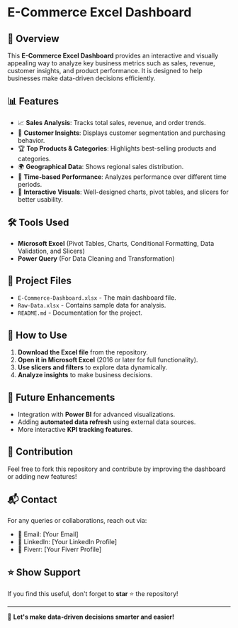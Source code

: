 # E-Commerce Excel Dashboard

## 📌 Overview
This **E-Commerce Excel Dashboard** provides an interactive and visually appealing way to analyze key business metrics such as sales, revenue, customer insights, and product performance. It is designed to help businesses make data-driven decisions efficiently.

## 📊 Features
- 📈 **Sales Analysis**: Tracks total sales, revenue, and order trends.
- 👥 **Customer Insights**: Displays customer segmentation and purchasing behavior.
- 🏆 **Top Products & Categories**: Highlights best-selling products and categories.
- 🌍 **Geographical Data**: Shows regional sales distribution.
- 📅 **Time-based Performance**: Analyzes performance over different time periods.
- 🎨 **Interactive Visuals**: Well-designed charts, pivot tables, and slicers for better usability.

## 🛠️ Tools Used
- **Microsoft Excel** (Pivot Tables, Charts, Conditional Formatting, Data Validation, and Slicers)
- **Power Query** (For Data Cleaning and Transformation)

## 📂 Project Files
- `E-Commerce-Dashboard.xlsx` - The main dashboard file.
- `Raw-Data.xlsx` - Contains sample data for analysis.
- `README.md` - Documentation for the project.

## 🔧 How to Use
1. **Download the Excel file** from the repository.
2. **Open it in Microsoft Excel** (2016 or later for full functionality).
3. **Use slicers and filters** to explore data dynamically.
4. **Analyze insights** to make business decisions.

## 🚀 Future Enhancements
- Integration with **Power BI** for advanced visualizations.
- Adding **automated data refresh** using external data sources.
- More interactive **KPI tracking features**.

## 🤝 Contribution
Feel free to fork this repository and contribute by improving the dashboard or adding new features!

## 📬 Contact
For any queries or collaborations, reach out via:
- 📧 Email: [Your Email]
- 🏢 LinkedIn: [Your LinkedIn Profile]
- 🎨 Fiverr: [Your Fiverr Profile]

## ⭐ Show Support
If you find this useful, don't forget to **star** ⭐ the repository!

---

📢 **Let's make data-driven decisions smarter and easier!**
